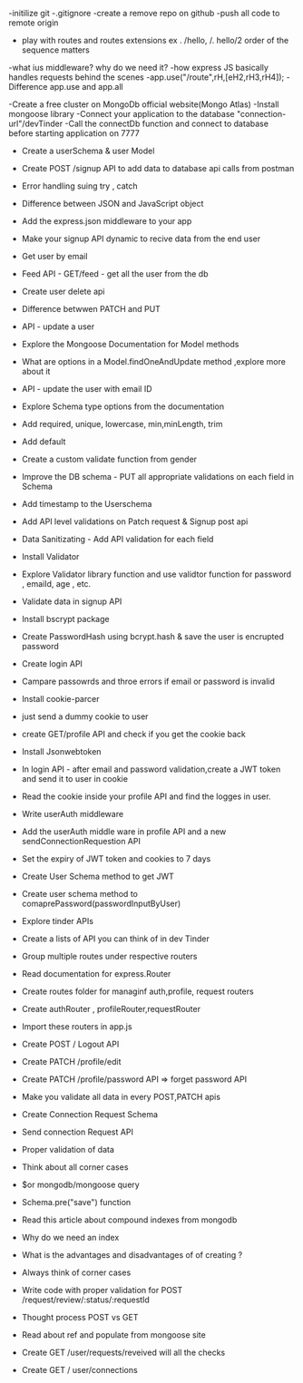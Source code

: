 -initilize git
-.gitignore
-create a remove repo on github
-push all code to remote origin

- play with routes and routes extensions ex . /hello, /. hello/2
  order of the sequence matters

-what ius middleware? why do we need it?
-how express JS basically handles requests behind the scenes
-app.use("/route",rH,[eH2,rH3,rH4]);
-Difference app.use and app.all

-Create a free cluster on MongoDb official website(Mongo Atlas)
-Install mongoose library
-Connect your application to the database "connection-url"/devTinder
-Call the connectDb function and connect to database before starting application on 7777

- Create a userSchema & user Model
- Create POST /signup API to add data to database api calls from postman
- Error handling suing try , catch
- Difference between JSON and JavaScript object
- Add the express.json middleware to your app
- Make your signup API dynamic to recive data from the end user
- Get user by email
- Feed API - GET/feed - get all the user from the db
- Create user delete api
- Difference betwwen PATCH and PUT
- API - update a user
- Explore the Mongoose Documentation for Model methods
- What are options in a Model.findOneAndUpdate method ,explore more about it
- API - update the user with email ID

- Explore Schema type options from the documentation
- Add required, unique, lowercase, min,minLength, trim
- Add default
- Create a custom validate function from gender
- Improve the DB schema - PUT all appropriate validations on each field in Schema
- Add timestamp to the Userschema
- Add API level validations on Patch request & Signup post api
- Data Sanitizating - Add API validation for each field
- Install Validator
- Explore Validator library function and use validtor function for password , emaiId, age , etc.

- Validate data in signup API
- Install bscrypt package
- Create PasswordHash using bcrypt.hash & save the user is encrupted password
- Create login API
- Campare passowrds and throe errors if email or password is invalid

- Install cookie-parcer
- just send a dummy cookie to user
- create GET/profile API and check if you get the cookie back
- Install Jsonwebtoken
- In login API - after email and password validation,create a JWT token and send it to user in cookie
- Read the cookie inside your profile API and find the logges in user.

- Write userAuth middleware
- Add the userAuth middle ware in profile API and a new sendConnectionRequestion API
- Set the expiry of JWT token and cookies to 7 days

- Create User Schema method to get JWT
- Create user schema method to comaprePassword(passwordInputByUser)

- Explore tinder APIs
- Create a lists of API you can think of in dev Tinder
- Group multiple routes under respective routers
- Read documentation for express.Router
- Create routes folder for managinf auth,profile, request routers
- Create authRouter , profileRouter,requestRouter
- Import these routers in app.js

- Create POST / Logout API
- Create PATCH /profile/edit
- Create PATCH /profile/password API => forget password API
- Make you validate all data in every POST,PATCH apis

- Create Connection Request Schema
- Send connection Request API
- Proper validation of data
- Think about all corner cases
- $or mongodb/mongoose query
- Schema.pre("save") function
- Read this article about compound indexes from mongodb
- Why do we need an index
- What is the advantages and disadvantages of of creating ?
- Always think of corner cases

- Write code with proper validation for POST /request/review/:status/:requestId
- Thought process POST vs GET
- Read about ref and populate from mongoose site
- Create GET /user/requests/reveived will all the checks
- Create GET / user/connections
